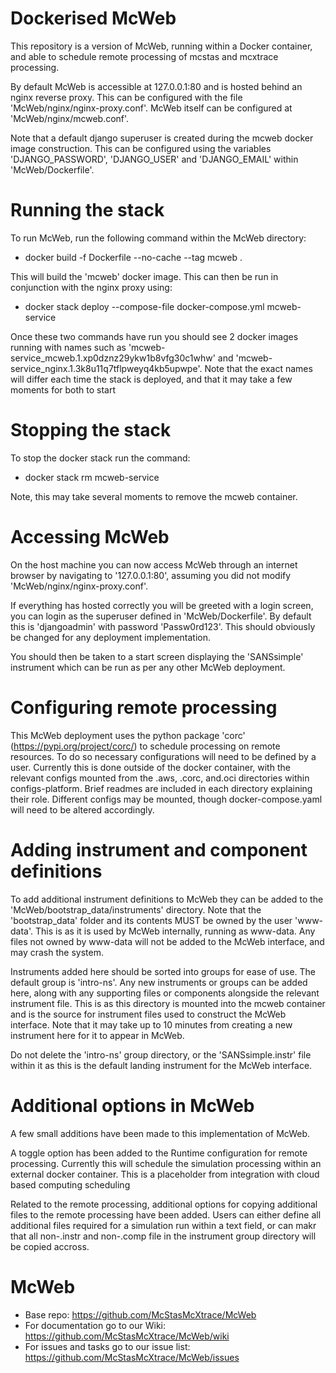 # Dockerised McWeb

This repository is a version of McWeb, running within a Docker container, and able to schedule remote processing of mcstas and mcxtrace processing. 

By default McWeb is accessible at 127.0.0.1:80 and is hosted behind an nginx reverse proxy. This can be configured with the file 'McWeb/nginx/nginx-proxy.conf'. McWeb itself can be configured at 'McWeb/nginx/mcweb.conf'.

Note that a default django superuser is created during the mcweb docker image construction. This can be configured using the variables 'DJANGO_PASSWORD', 'DJANGO_USER' and 'DJANGO_EMAIL' within 'McWeb/Dockerfile'.

# Running the stack

To run McWeb, run the following command within the McWeb directory:
* docker build -f Dockerfile --no-cache --tag mcweb .

This will build the 'mcweb' docker image. This can then be run in conjunction with the nginx proxy using:
* docker stack deploy --compose-file docker-compose.yml mcweb-service

Once these two commands have run you should see 2 docker images running with names such as 'mcweb-service_mcweb.1.xp0dznz29ykw1b8vfg30c1whw' and 'mcweb-service_nginx.1.3k8u11q7tflpweyq4kb5upwpe'. Note that the exact names will differ each time the stack is deployed, and that it may take a few moments for both to start

# Stopping the stack

To stop the docker stack run the command:
* docker stack rm mcweb-service

Note, this may take several moments to remove the mcweb container.

# Accessing McWeb

On the host machine you can now access McWeb through an internet browser by navigating to '127.0.0.1:80', assuming you did not modify 'McWeb/nginx/nginx-proxy.conf'.

If everything has hosted correctly you will be greeted with a login screen, you can login as the superuser defined in 'McWeb/Dockerfile'. By default this is 'djangoadmin' with password 'Passw0rd123'. This should obviously be changed for any deployment implementation.

You should then be taken to a start screen displaying the 'SANSsimple' instrument which can be run as per any other McWeb deployment.

# Configuring remote processing

This McWeb deployment uses the python package 'corc' (https://pypi.org/project/corc/) to schedule processing on remote resources. To do so necessary configurations will need to be defined by a user. Currently this is done outside of the docker container, with the relevant configs mounted from the .aws, .corc, and.oci directories within configs-platform. Brief readmes are included in each directory explaining their role. Different configs may be mounted, though docker-compose.yaml will need to be altered accordingly.

# Adding instrument and component definitions

To add additional instrument definitions to McWeb they can be added to the 'McWeb/bootstrap_data/instruments' directory. Note that the 'bootstrap_data' folder and its contents MUST be owned by the user 'www-data'. This is as it is used by McWeb internally, running as www-data. Any files not owned by www-data will not be added to the McWeb interface, and may crash the system.

Instruments added here should be sorted into groups for ease of use. The default group is 'intro-ns'. Any new instruments or groups can be added here, along with any supporting files or components alongside the relevant instrument file. This is as this directory is mounted into the mcweb container and is the source for instrument files used to construct the McWeb interface. Note that it may take up to 10 minutes from creating a new instrument here for it to appear in McWeb.

Do not delete the 'intro-ns' group directory, or the 'SANSsimple.instr' file within it as this is the default landing instrument for the McWeb interface.

# Additional options in McWeb

A few small additions have been made to this implementation of McWeb. 

A toggle option has been added to the Runtime configuration for remote processing. Currently this will schedule the simulation processing within an external docker container. This is a placeholder from integration with cloud based computing scheduling

Related to the remote processing, additional options for copying additional files to the remote processing have been added. Users can either define all additional files required for a simulation run within a text field, or can makr that all non-.instr and non-.comp file in the instrument group directory will be copied accross.

# McWeb

* Base repo: https://github.com/McStasMcXtrace/McWeb
* For documentation go to our Wiki: https://github.com/McStasMcXtrace/McWeb/wiki
* For issues and tasks go to our issue list: https://github.com/McStasMcXtrace/McWeb/issues
